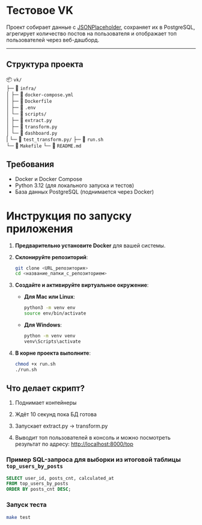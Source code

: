# Тестовое VK

Проект собирает данные с [JSONPlaceholder](https://jsonplaceholder.typicode.com/posts), сохраняет их в PostgreSQL, агрегирует количество постов на пользователя и отображает топ пользователей через веб-дашборд.

---

## Структура проекта

📦 `vk/`  
├─ 📁 `infra/`  
│  ├─ 📄 `docker-compose.yml`  
│  ├─ 📄 `Dockerfile`  
│  ├─ 📄 `.env`  
│  └─ 📁 `scripts/`  
│     ├─ 📄 `extract.py`  
│     ├─ 📄 `transform.py`  
│     └─ 📄 `dashboard.py`  
|     └─ 📄 `test_transform.py/`
├─ 📄 `run.sh`  
└─ 📄 `Makefile`
└─ 📄 `README.md`


## Требования

- Docker и Docker Compose
- Python 3.12 (для локального запуска и тестов)
- База данных PostgreSQL (поднимается через Docker)


# Инструкция по запуску приложения

1. **Предварительно установите Docker** для вашей системы.

2. **Склонируйте репозиторий**:

   ```bash
   git clone <URL_репозитория>
   cd <название_папки_с_репозиторием>
   ```

3. **Создайте и активируйте виртуальное окружение**:

   - **Для Mac или Linux**:
     ```bash
     python3 -m venv env
     source env/bin/activate
     ```

   - **Для Windows**:
     ```bash
     python -m venv venv
     venv\Scripts\activate
     ```

4. **В корне проекта выполните**:

    ```bash
    chmod +x run.sh
    ./run.sh
    ```

## Что делает скрипт?

1. Поднимает контейнеры 

2. Ждёт 10 секунд пока БД готова

3. Запускает extract.py → transform.py

4. Выводит топ пользователей в консоль и можно посмотреть результат по адресу: [http://localhost:8000/top](http://localhost:8000/top)

### Пример SQL-запроса для выборки из итоговой таблицы `top_users_by_posts`

```sql
SELECT user_id, posts_cnt, calculated_at
FROM top_users_by_posts
ORDER BY posts_cnt DESC;
```

### Запуск теста
   ```bash
   make test
   ```